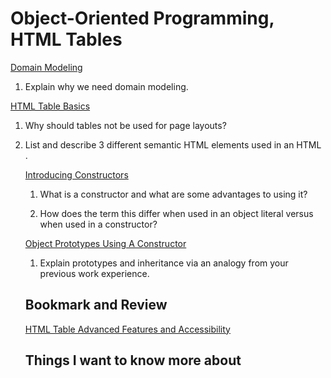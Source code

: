 # Object-Oriented Programming, HTML Tables
[Domain Modeling](https://github.com/codefellows/domain_modeling#domain-modeling)

1. Explain why we need domain modeling.


[HTML Table Basics](https://developer.mozilla.org/en-US/docs/Learn/HTML/Tables/Basics)

1. Why should tables not be used for page layouts?

2. List and describe 3 different semantic HTML elements used in an HTML <table>.


[Introducing Constructors](https://developer.mozilla.org/en-US/docs/Learn/JavaScript/Objects/Basics#introducing_constructors)

1. What is a constructor and what are some advantages to using it?

2. How does the term this differ when used in an object literal versus when used in a constructor?


[Object Prototypes Using A Constructor](https://ui.dev/beginners-guide-to-javascript-prototype)

1. Explain prototypes and inheritance via an analogy from your previous work experience.



## Bookmark and Review
[HTML Table Advanced Features and Accessibility](https://developer.mozilla.org/en-US/docs/Learn/HTML/Tables/Advanced)


## Things I want to know more about

